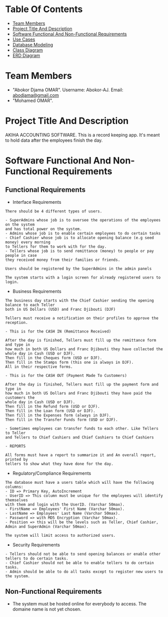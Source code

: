 # Table Of Contents

* [Team Members](#team-members)
* [Project Title And Description](#project-title-and-description)
* [Software Functional And Non-Functional Requirements](#software-non-functional-and-functional-requirements)
* [Use Cases](#use-cases)
* [Database Modeling](#database-modeling)
* [Class Diagram](#class-diagram)
* [ERD Diagram](#ERD-diagram)

# Team Members
* "Abokor Djama OMAR". Username: Abokor-AJ. Email: <abodjama@gmail.com>
* "Mohamed OMAR".

# Project Title And Description

AKIHA ACCOUNTING SOFTWARE.
This is a record keeping app. It's meant to hold data after the employees finish the day.

# Software Functional And Non-Functional Requirements

## Functional Requirements

* Interface Requirements
```
There should be 4 different types of users.

- SuperAdmins whose job is to oversee the operations of the employees on the system
and has total power on the system.
- Admins whose job is to enable certain employees to do certain tasks
- Chief Cashier whose job is to allocate opening balance (e.g seed money) every morning
to Tellers for them to work with for the day.
- Tellers whose job is to send remittance (money) to people or pay people in case
they received money from their families or friends.
```
```
Users should be registered by the SuperAdmins in the admin panels
```
```
The system starts with a login screen for already registered users to login.
```

* Business Requirements
```
The business day starts with the Chief Cashier sending the opening balance to each Teller
both in US Dollars (USD) and Franc Djibouti (DJF)
```
```
Tellers must receive a notification on their profiles to approve the reception.
```
```
- This is for the CASH IN (Remittance Received)

After the day is finished, Tellers must fill up the remittance form and type in
how much in both US Dollars and Franc Djibouti they have collected the whole day in Cash (USD or DJF).
Then fill in the Cheques form (USD or DJF).
Then fill in the Stamps form (this one is always in DJF).
All in their respective forms.
```
```
- This is for the CASH OUT (Payment Made To Customers)

After the day is finished, Tellers must fill up the payment form and type in
how much in both US Dollars and Franc Djibouti they have paid the customers the
whole day in Cash (USD or DJF).
Then fill in the Refund form (USD or DJF).
Then fill in the Loan form (USD or DJF).
Then fill in the Expenses form (always in DJF).
Then fill in the Transfer Funds form (USD or DJF).

- Sometimes employees can transfer funds to each other. Like Tellers to Teller
and Tellers to Chief Cashiers and Chief Cashiers to Chief Cashiers
```
```
- REPORTS

All forms must have a report to summarize it and An overall report, printed by
tellers to show what they have done for the day.
```

* Regulatory/Compliance Requirements

```
The database must have a users table which will have the following columns:
- ID => Primary Key, AutoIncrement
- UserID => This column must be unique for the employees will identify themselves
with them and login with the UserID. (Varchar 50max).
- FirstName => Employees' First Name (Varchar 50max).
- LastName => Employees' Last Name (Varchar 50max).
- Password => with MD5 Encryption (Varchar 50max).
- Position => this will be the levels such as Teller, Chief Cashier, Admin and SuperAdmin (Varchar 50max).
```
```
The system will limit access to authorized users.
```

* Security Requirements

```
- Tellers should not be able to send opening balances or enable other tellers to do certain tasks.
- Chief Cashier should not be able to enable tellers to do certain tasks.
- Admin should be able to do all tasks except to register new users to the system.
```

## Non-Functional Requirements

* The system must be hosted online for everybody to access. The domaine name is not yet chosen.
